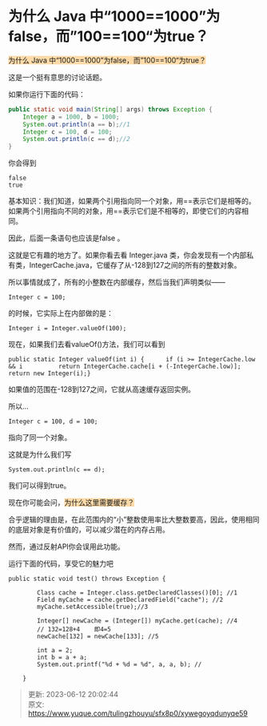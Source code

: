 # 为什么 Java 中“1000==1000”为false，而”100==100“为true？

<font style="background-color:rgb(255, 218, 169);">为什么 Java 中“1000==1000”为false，而”100==100“为true？</font> 

  


这是一个挺有意思的讨论话题。

  


如果你运行下面的代码：

```java
public static void main(String[] args) throws Exception {
    Integer a = 1000, b = 1000;
    System.out.println(a == b);//1
    Integer c = 100, d = 100;
    System.out.println(c == d);//2
}

```

  


你会得到

```plain
false
true
```

  


基本知识：我们知道，如果两个引用指向同一个对象，用==表示它们是相等的。如果两个引用指向不同的对象，用==表示它们是不相等的，即使它们的内容相同。

  




因此，后面一条语句也应该是false 。

  


这就是它有趣的地方了。如果你看去看 Integer.java 类，你会发现有一个内部私有类，IntegerCache.java，它缓存了从-128到127之间的所有的整数对象。

  


所以事情就成了，所有的小整数在内部缓存，然后当我们声明类似——

```plain
Integer c = 100;
```

  


的时候，它实际上在内部做的是：

```plain
Integer i = Integer.valueOf(100);
```

  


现在，如果我们去看valueOf()方法，我们可以看到

```plain
public static Integer valueOf(int i) {      if (i >= IntegerCache.low && i          return IntegerCache.cache[i + (-IntegerCache.low)];      return new Integer(i);}
```

如果值的范围在-128到127之间，它就从高速缓存返回实例。  


  


所以…

```plain
Integer c = 100, d = 100;
```

  


指向了同一个对象。

  


这就是为什么我们写

```plain
System.out.println(c == d);
```

  


我们可以得到true。

  


现在你可能会问，<font style="background-color:rgb(255, 218, 169);">为什么这里需要缓存？</font>

  


合乎逻辑的理由是，在此范围内的“小”整数使用率比大整数要高，因此，使用相同的底层对象是有价值的，可以减少潜在的内存占用。

  


然而，通过反射API你会误用此功能。

  


运行下面的代码，享受它的魅力吧



```plain
public static void test() throws Exception {

        Class cache = Integer.class.getDeclaredClasses()[0]; //1
        Field myCache = cache.getDeclaredField("cache"); //2
        myCache.setAccessible(true);//3

        Integer[] newCache = (Integer[]) myCache.get(cache); //4
        // 132=128+4    即4=5
        newCache[132] = newCache[133]; //5

        int a = 2;
        int b = a + a;
        System.out.printf("%d + %d = %d", a, a, b); //

    }
```





> 更新: 2023-06-12 20:02:44  
> 原文: <https://www.yuque.com/tulingzhouyu/sfx8p0/xywegoyqdunyqe59>